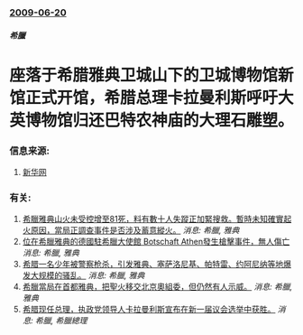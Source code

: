 ### [2009-06-20](/news/2009/06/20/index.md)

##### 希臘
#  座落于希腊雅典卫城山下的卫城博物馆新馆正式开馆，希腊总理卡拉曼利斯呼吁大英博物馆归还巴特农神庙的大理石雕塑。




### 信息来源:

1. [新华网](http://news.xinhuanet.com/world/2009-06/21/content_11576562.htm)

### 有关:

1. [希臘雅典山火未受控增至81死，料有數十人失蹤正加緊搜救。暫時未知確實起火原因，當局正調查事件是否涉及蓄意縱火。](/news/2018/07/26/希臘雅典山火未受控增至81死-料有數十人失蹤正加緊搜救-暫時未知確實起火原因-當局正調查事件是否涉及蓄意縱火.md) _消息: 希臘, 雅典_
2. [ 位在希臘雅典的德國駐希臘大使館 Botschaft Athen發生槍擊事件，無人傷亡 ](/news/2013/12/30/位在希臘雅典的德國駐希臘大使館-Botschaft-Athen發生槍擊事件-無人傷亡.md) _消息: 希臘, 雅典_
3. [希腊一名少年被警察枪杀，引发雅典、塞萨洛尼基、帕特雷、约阿尼纳等地爆发大规模的骚乱。](/news/2008/12/6/希腊一名少年被警察枪杀-引发雅典-塞萨洛尼基-帕特雷-约阿尼纳等地爆发大规模的骚乱.md) _消息: 希臘, 雅典_
4. [希臘當局在首都雅典，把聖火移交北京奧組委，但仍然有人示威。](/news/2008/03/30/希臘當局在首都雅典-把聖火移交北京奧組委-但仍然有人示威.md) _消息: 希臘, 雅典_
5. [希腊现任总理，执政党领导人卡拉曼利斯宣布在新一届议会选举中获胜。](/news/2007/09/17/希腊现任总理-执政党领导人卡拉曼利斯宣布在新一届议会选举中获胜.md) _消息: 希臘, 希臘總理_
